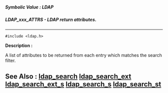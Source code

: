 ##### Symbolic Value : LDAP
##### LDAP_xxx_ATTRS - LDAP return attributes.
---
```
#include <ldap.h>
```
**Description :**

A list of attributes to be returned from each entry which matches the search 
filter.

**See Also :**
[ldap_search](/reference/Func/ldap_search)
[ldap_search_ext](/reference/Func/ldap_search_ext)
[ldap_search_ext_s](/reference/Func/ldap_search_ext_s)
[ldap_search_s](/reference/Func/ldap_search_s)
[ldap_search_st](/reference/Func/ldap_search_st)
---
